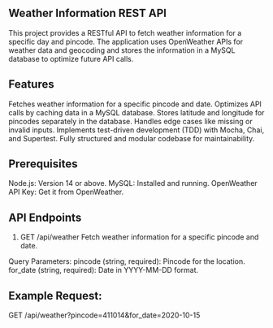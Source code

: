 Weather Information REST API
------------------------------
This project provides a RESTful API to fetch weather information for a specific day and pincode. The application uses OpenWeather APIs for weather data and geocoding and stores the information in a MySQL database to optimize future API calls.



Features
--------
Fetches weather information for a specific pincode and date.
Optimizes API calls by caching data in a MySQL database.
Stores latitude and longitude for pincodes separately in the database.
Handles edge cases like missing or invalid inputs.
Implements test-driven development (TDD) with Mocha, Chai, and Supertest.
Fully structured and modular codebase for maintainability.


Prerequisites
--------------
Node.js: Version 14 or above.
MySQL: Installed and running.
OpenWeather API Key: Get it from OpenWeather.




API Endpoints
---------------
1. GET /api/weather
Fetch weather information for a specific pincode and date.

Query Parameters:
pincode (string, required): Pincode for the location.
for_date (string, required): Date in YYYY-MM-DD format.

Example Request:
----------------
GET /api/weather?pincode=411014&for_date=2020-10-15

